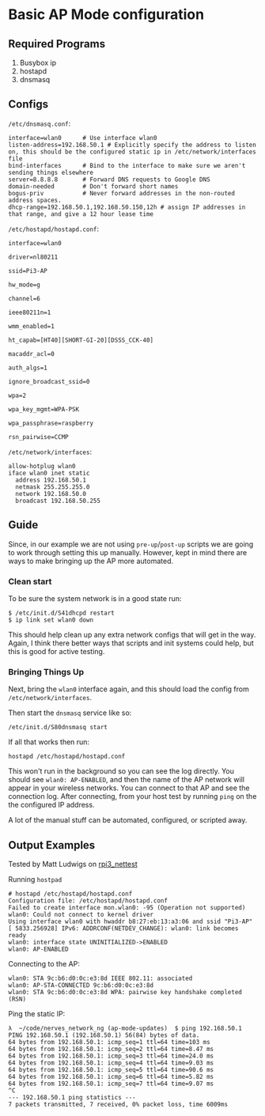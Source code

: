 # Basic AP Mode configuration


## Required Programs

1. Busybox ip
1. hostapd
1. dnsmasq


## Configs

`/etc/dnsmasq.conf`:

```
interface=wlan0      # Use interface wlan0
listen-address=192.168.50.1 # Explicitly specify the address to listen on, this should be the configured static ip in /etc/network/interfaces file
bind-interfaces      # Bind to the interface to make sure we aren't sending things elsewhere
server=8.8.8.8       # Forward DNS requests to Google DNS
domain-needed        # Don't forward short names
bogus-priv           # Never forward addresses in the non-routed address spaces.
dhcp-range=192.168.50.1,192.168.50.150,12h # assign IP addresses in that range, and give a 12 hour lease time
```

`/etc/hostapd/hostapd.conf`:


```
interface=wlan0

driver=nl80211

ssid=Pi3-AP

hw_mode=g

channel=6

ieee80211n=1

wmm_enabled=1

ht_capab=[HT40][SHORT-GI-20][DSSS_CCK-40]

macaddr_acl=0

auth_algs=1

ignore_broadcast_ssid=0

wpa=2

wpa_key_mgmt=WPA-PSK

wpa_passphrase=raspberry

rsn_pairwise=CCMP
```


`/etc/network/interfaces`:


```
allow-hotplug wlan0
iface wlan0 inet static
  address 192.168.50.1
  netmask 255.255.255.0
  network 192.168.50.0
  broadcast 192.168.50.255
```


## Guide

Since, in our example we are not using `pre-up`/`post-up` scripts we are going to
work through setting this up manually. However, kept in mind there are ways
to make bringing up the AP more automated.

### Clean start

To be sure the system network is in a good state run:

```
$ /etc/init.d/S41dhcpd restart
$ ip link set wlan0 down
```

This should help clean up any extra network configs that will get in the way. Again,
I think there better ways that scripts and init systems could help, but this is good for
active testing.

### Bringing Things Up

Next, bring the `wlan0` interface again, and this should load the config from
`/etc/network/interfaces`.

Then start the `dnsmasq` service like so:

```
/etc/init.d/S80dnsmasq start
```

If all that works then run:

```
hostapd /etc/hostapd/hostapd.conf
```

This won't run in the background so you can see the log directly. You should
see `wlan0: AP-ENABLED`, and then the name of the AP network will appear in your
wireless networks. You can connect to that AP and see the connection
log. After connecting, from your host test by running `ping` on the
the configured IP address.

A lot of the manual stuff can be automated, configured, or scripted away.



## Output Examples

Tested by Matt Ludwigs on [rpi3_nettest](https://github.com/fhunleth/fhunleth-buildroot-experiments)

Running `hostpad`

```
# hostapd /etc/hostapd/hostapd.conf
Configuration file: /etc/hostapd/hostapd.conf
Failed to create interface mon.wlan0: -95 (Operation not supported)
wlan0: Could not connect to kernel driver
Using interface wlan0 with hwaddr b8:27:eb:13:a3:06 and ssid "Pi3-AP"
[ 5833.256928] IPv6: ADDRCONF(NETDEV_CHANGE): wlan0: link becomes ready
wlan0: interface state UNINITIALIZED->ENABLED
wlan0: AP-ENABLED
```


Connecting to the AP:

```
wlan0: STA 9c:b6:d0:0c:e3:8d IEEE 802.11: associated
wlan0: AP-STA-CONNECTED 9c:b6:d0:0c:e3:8d
wlan0: STA 9c:b6:d0:0c:e3:8d WPA: pairwise key handshake completed (RSN)
```

Ping the static IP:


```
λ  ~/code/nerves_network_ng (ap-mode-updates)  $ ping 192.168.50.1
PING 192.168.50.1 (192.168.50.1) 56(84) bytes of data.
64 bytes from 192.168.50.1: icmp_seq=1 ttl=64 time=103 ms
64 bytes from 192.168.50.1: icmp_seq=2 ttl=64 time=8.47 ms
64 bytes from 192.168.50.1: icmp_seq=3 ttl=64 time=24.0 ms
64 bytes from 192.168.50.1: icmp_seq=4 ttl=64 time=9.03 ms
64 bytes from 192.168.50.1: icmp_seq=5 ttl=64 time=90.6 ms
64 bytes from 192.168.50.1: icmp_seq=6 ttl=64 time=5.82 ms
64 bytes from 192.168.50.1: icmp_seq=7 ttl=64 time=9.07 ms
^C
--- 192.168.50.1 ping statistics ---
7 packets transmitted, 7 received, 0% packet loss, time 6009ms
```


